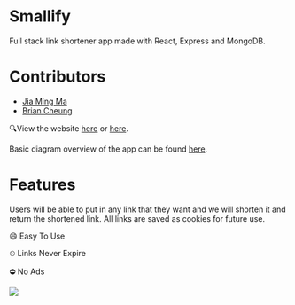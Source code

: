 # Smallify
Full stack link shortener app made with React, Express and MongoDB.

# Contributors
- [Jia Ming Ma](https://github.com/jma8774)
- [Brian Cheung](https://github.com/BrianCheung1)

🔍View the website [here](https://shortify.xyz/) or [here](https://url-shortener-fun.herokuapp.com/).

Basic diagram overview of the app can be found [here](https://drive.google.com/file/d/12nr24QHdmEd78tO299kAu5kyK_z2iuGc/view?usp=sharing).

# Features
Users will be able to put in any link that they want and we will shorten it and return the shortened link. All links are saved as cookies for future use.

😄 Easy To Use

⏲ Links Never Expire

⛔ No Ads

![](https://i.imgur.com/lucF20t.png)
